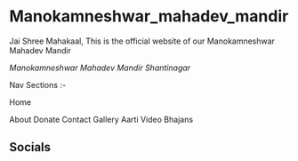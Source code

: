 # Manokamneshwar_mahadev_mandir
 Jai Shree Mahakaal, This is the official website of our Manokamneshwar Mahadev  Mandir

_Manokamneshwar Mahadev  Mandir Shantinagar_


Nav Sections :-

Home

About
Donate 
Contact
Gallery
Aarti Video
Bhajans



## Socials 






















